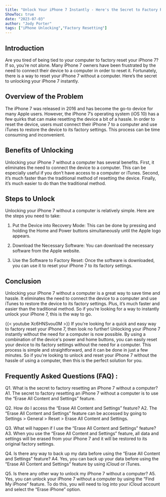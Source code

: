 ```yaml
---
title: "Unlock Your iPhone 7 Instantly - Here's the Secret to Factory Resetting Without a Computer!"
ShowToc: true 
date: "2023-07-03"
author: "Jody Porter" 
tags: ["iPhone Unlocking","Factory Resetting"]
---
```

## Introduction

Are you tired of being tied to your computer to factory reset your iPhone 7? If so, you’re not alone. Many iPhone 7 owners have been frustrated by the need to connect their device to a computer in order to reset it. Fortunately, there is a way to reset your iPhone 7 without a computer. Here’s the secret to unlocking your iPhone 7 instantly.

## Overview of the Problem

The iPhone 7 was released in 2016 and has become the go-to device for many Apple users. However, the iPhone 7’s operating system (iOS 10) has a few quirks that can make resetting the device a bit of a hassle. In order to reset the device, users must connect their iPhone 7 to a computer and use iTunes to restore the device to its factory settings. This process can be time consuming and inconvenient.

## Benefits of Unlocking

Unlocking your iPhone 7 without a computer has several benefits. First, it eliminates the need to connect the device to a computer. This can be especially useful if you don’t have access to a computer or iTunes. Second, it’s much faster than the traditional method of resetting the device. Finally, it’s much easier to do than the traditional method.

## Steps to Unlock

Unlocking your iPhone 7 without a computer is relatively simple. Here are the steps you need to take:

1. Put the Device into Recovery Mode: This can be done by pressing and holding the Home and Power buttons simultaneously until the Apple logo appears.

2. Download the Necessary Software: You can download the necessary software from the Apple website.

3. Use the Software to Factory Reset: Once the software is downloaded, you can use it to reset your iPhone 7 to its factory settings.

## Conclusion

Unlocking your iPhone 7 without a computer is a great way to save time and hassle. It eliminates the need to connect the device to a computer and use iTunes to restore the device to its factory settings. Plus, it’s much faster and easier than the traditional method. So if you’re looking for a way to instantly unlock your iPhone 7, this is the way to go.

{{< youtube Xc6HNSvou0M >}} 
If you're looking for a quick and easy way to factory reset your iPhone 7, then look no further! Unlocking your iPhone 7 instantly without the need for a computer is now possible. By using a combination of the device's power and home buttons, you can easily reset your device to its factory settings without the need for a computer. This process is simple and straightforward, and it can be done in just a few minutes. So if you're looking to unlock and reset your iPhone 7 without the hassle of using a computer, then this is the perfect solution for you.

## Frequently Asked Questions (FAQ) :
Q1. What is the secret to factory resetting an iPhone 7 without a computer?
A1. The secret to factory resetting an iPhone 7 without a computer is to use the “Erase All Content and Settings” feature.

Q2. How do I access the “Erase All Content and Settings” feature?
A2. The “Erase All Content and Settings” feature can be accessed by going to Settings > General > Reset > Erase All Content and Settings.

Q3. What will happen if I use the “Erase All Content and Settings” feature?
A3. When you use the “Erase All Content and Settings” feature, all data and settings will be erased from your iPhone 7 and it will be restored to its original factory settings.

Q4. Is there any way to back up my data before using the “Erase All Content and Settings” feature?
A4. Yes, you can back up your data before using the “Erase All Content and Settings” feature by using iCloud or iTunes.

Q5. Is there any other way to unlock my iPhone 7 without a computer?
A5. Yes, you can unlock your iPhone 7 without a computer by using the “Find My iPhone” feature. To do this, you will need to log into your iCloud account and select the “Erase iPhone” option.


